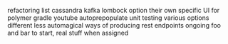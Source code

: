 refactoring list
    cassandra
    kafka
    lombock option
    their own specific UI for polymer
    gradle
    youtube
    autoprepopulate
    unit testing various options
    different less automagical ways of producing rest endpoints
ongoing
    foo and bar to start, real stuff when assigned